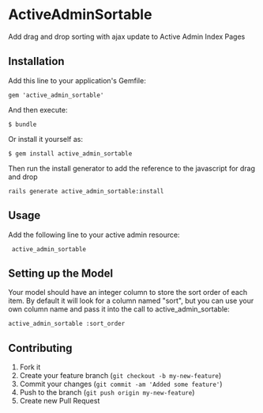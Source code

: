# ActiveAdminSortable

Add drag and drop sorting with ajax update to Active Admin Index Pages

## Installation

Add this line to your application's Gemfile:

    gem 'active_admin_sortable'

And then execute:

    $ bundle

Or install it yourself as:

    $ gem install active_admin_sortable

Then run the install generator to add the reference to the javascript for drag and drop

    rails generate active_admin_sortable:install

## Usage

Add the following line to your active admin resource:

     active_admin_sortable

## Setting up the Model

Your model should have an integer column to store the sort order of each item. By default it will look for a column named "sort", but you can use your own column name and pass it into the call to active_admin_sortable:

    active_admin_sortable :sort_order

## Contributing

1. Fork it
2. Create your feature branch (`git checkout -b my-new-feature`)
3. Commit your changes (`git commit -am 'Added some feature'`)
4. Push to the branch (`git push origin my-new-feature`)
5. Create new Pull Request
